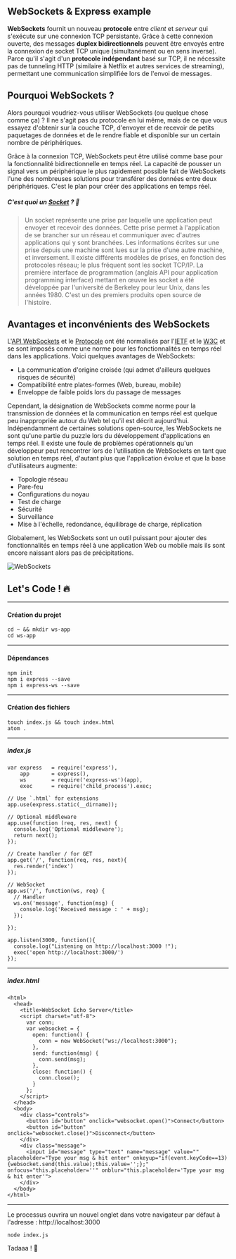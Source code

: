 ## WebSockets & Express example

**WebSockets** fournit un nouveau **protocole** entre *client* et *serveur* qui s'exécute sur une connexion TCP persistante. Grâce à cette connexion ouverte, des messages **duplex bidirectionnels** peuvent être envoyés entre la connexion de socket TCP unique (simultanément ou en sens inverse). Parce qu'il s'agit d'un **protocole indépendant** basé sur TCP, il ne nécessite pas de tunneling HTTP (similaire à Netflix et autres services de streaming), permettant une communication simplifiée lors de l'envoi de messages.

## Pourquoi WebSockets ?

Alors pourquoi voudriez-vous utiliser WebSockets (ou quelque chose comme ça) ? Il ne s'agit pas du protocole en lui même, mais de ce que vous essayez d'obtenir sur la couche TCP, d'envoyer et de recevoir de petits paquetages de données et de le rendre fiable et disponible sur un certain nombre de périphériques.

Grâce à la connexion TCP, WebSockets peut être utilisé comme base pour la fonctionnalité bidirectionnelle en temps réel. La capacité de pousser un signal vers un périphérique le plus rapidement possible fait de WebSockets l'une des nombreuses solutions pour transférer des données entre deux périphériques. C'est le plan pour créer des applications en temps réel.

##### C'est quoi un [Socket](https://fr.wikipedia.org/wiki/Berkeley_sockets#Socket_Internet) ? 🌟

> Un socket représente une prise par laquelle une application peut envoyer et recevoir des données. Cette prise permet à l'application de se brancher sur un réseau et communiquer avec d'autres applications qui y sont branchées. Les informations écrites sur une prise depuis une machine sont lues sur la prise d'une autre machine, et inversement. Il existe différents modèles de prises, en fonction des protocoles réseau; le plus fréquent sont les socket TCP/IP. La première interface de programmation (anglais API pour application programming interface) mettant en œuvre les socket a été développée par l'université de Berkeley pour leur Unix, dans les années 1980. C'est un des premiers produits open source de l'histoire.

## Avantages et inconvénients des WebSockets

L'[API WebSockets](https://html.spec.whatwg.org/multipage/comms.html#network) et le [Protocole](https://tools.ietf.org/html/rfc6455) ont été normalisés par l'[IETF](http://ietf.org/) et le [W3C](https://www.w3.org/) et se sont imposés comme une norme pour les fonctionnalités en temps réel dans les applications.
Voici quelques avantages de WebSockets:

* La communication d'origine croisée (qui admet d'ailleurs quelques risques de sécurité)
* Compatibilité entre plates-formes (Web, bureau, mobile)
* Enveloppe de faible poids lors du passage de messages

Cependant, la désignation de WebSockets comme norme pour la transmission de données et la communication en temps réel est quelque peu inappropriée autour du Web tel qu'il est décrit aujourd'hui. Indépendamment de certaines solutions open-source, les WebSockets ne sont qu'une partie du puzzle lors du développement d'applications en temps réel. Il existe une foule de problèmes opérationnels qu'un développeur peut rencontrer lors de l'utilisation de WebSockets en tant que solution en temps réel, d'autant plus que l'application évolue et que la base d'utilisateurs augmente:

* Topologie réseau
* Pare-feu
* Configurations du noyau
* Test de charge
* Sécurité
* Surveillance
* Mise à l'échelle, redondance, équilibrage de charge, réplication

Globalement, les WebSockets sont un outil puissant pour ajouter des fonctionnalités en temps réel à une application Web ou mobile mais ils sont encore naissant alors pas de précipitations.

![WebSockets](http://aurelienperronneau.com/content/images/2017/03/WebSockets2.png)

## Let's Code ! 🔥

___

#### Création du projet

```
cd ~ && mkdir ws-app
cd ws-app
```
___

#### Dépendances

```
npm init
npm i express --save
npm i express-ws --save
```
___

#### Création des fichiers

```
touch index.js && touch index.html
atom .
```
___

##### index.js

```
var express   = require('express'),
    app       = express(),
    ws        = require('express-ws')(app),
    exec      = require('child_process').exec;

// Use `.html` for extensions
app.use(express.static(__dirname));

// Optional middleware
app.use(function (req, res, next) {
  console.log('Optional middleware');
  return next();
});

// Create handler / for GET
app.get('/', function(req, res, next){
  res.render('index')
});

// WebSocket
app.ws('/', function(ws, req) {
  // Handler
  ws.on('message', function(msg) {
    console.log('Received message : ' + msg);
  });

});

app.listen(3000, function(){
  console.log("Listening on http://localhost:3000 !");
  exec('open http://localhost:3000/')
});
```
___

##### index.html

```
<html>
  <head>
    <title>WebSocket Echo Server</title>
    <script charset="utf-8">
      var conn;
      var websocket = {
        open: function() {
          conn = new WebSocket("ws://localhost:3000");
        },
        send: function(msg) {
          conn.send(msg);
        },
        close: function() {
          conn.close();
        }
      };
    </script>
  </head>
  <body>
    <div class="controls">
      <button id="button" onclick="websocket.open()">Connect</button>
      <button id="button" onclick="websocket.close()">Disconnect</button>
    </div>
    <div class="message">
      <input id="message" type="text" name="message" value="" placeholder="Type your msg & hit enter" onkeyup="if(event.keyCode==13){websocket.send(this.value);this.value='';};" onfocus="this.placeholder=''" onblur="this.placeholder='Type your msg & hit enter'">
    </div>
  </body>
</html>
```
___

Le processus ouvrira un nouvel onglet dans votre navigateur par défaut à l'adresse : http://localhost:3000

```
node index.js
```

Tadaaa ! 🎉
